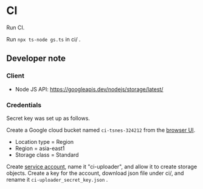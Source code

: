 # CI

Run CI.

Run `npx ts-node gs.ts` in ci/ .

## Developer note

### Client

- Node JS API: https://googleapis.dev/nodejs/storage/latest/

### Credentials

Secret key was set up as follows.

Create a Google cloud bucket named `ci-tsnes-324212` from the [browser UI](https://console.cloud.google.com/storage/browser?project=tsnes-324212&prefix=).

* Location type = Region
* Region        = asia-east1
* Storage class = Standard

Create [service account](https://cloud.google.com/storage/docs/reference/libraries?hl=ja#setting_up_authentication), name it "ci-uploader", and allow it to create storage objects.
Create a key for the account, download json file under ci/, and rename it `ci-uploader_secret_key.json` .
